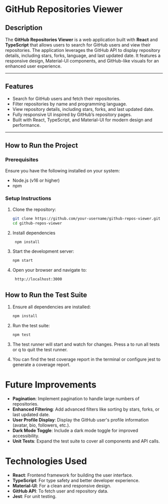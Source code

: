 # **GitHub Repositories Viewer**

## **Description**
The **GitHub Repositories Viewer** is a web application built with **React** and **TypeScript** that allows users to search for GitHub users and view their repositories. The application leverages the GitHub API to display repository details, including stars, forks, language, and last updated date. It features a responsive design, Material-UI components, and GitHub-like visuals for an enhanced user experience.

---

## **Features**
- Search for GitHub users and fetch their repositories.
- Filter repositories by name and programming language.
- View repository details, including stars, forks, and last updated date.
- Fully responsive UI inspired by GitHub’s repository pages.
- Built with React, TypeScript, and Material-UI for modern design and performance.

---

## **How to Run the Project**

### **Prerequisites**
Ensure you have the following installed on your system:
- Node.js (v16 or higher)
- npm 

### **Setup Instructions**
1. Clone the repository:
   ```bash
   git clone https://github.com/your-username/github-repos-viewer.git
   cd github-repos-viewer
2. Install dependencies
   ```bash
    npm install
3. Start the development server:
   ```bash
   npm start

4. Open your browser and navigate to:
   ```bash
    http://localhost:3000

## **How to Run the Test Suite**

1. Ensure all dependencies are installed:
   ```bash
   npm install
2. Run the test suite:
    ```bash
    npm test 
3. The test runner will start and watch for changes. Press a to run all tests or q to quit the test runner.

4. You can find the test coverage report in the terminal or configure jest to generate a coverage report.


# Future Improvements

- **Pagination**: Implement pagination to handle large numbers of repositories.
- **Enhanced Filtering**: Add advanced filters like sorting by stars, forks, or last updated date.
- **User Profile Display**: Display the GitHub user's profile information (avatar, bio, followers, etc.).
- **Dark Mode Toggle**: Include a dark mode toggle for improved accessibility.
- **Unit Tests**: Expand the test suite to cover all components and API calls.

# Technologies Used

- **React**: Frontend framework for building the user interface.
- **TypeScript**: For type safety and better developer experience.
- **Material-UI**: For a clean and responsive design.
- **GitHub API**: To fetch user and repository data.
- **Jest**: For unit testing.

